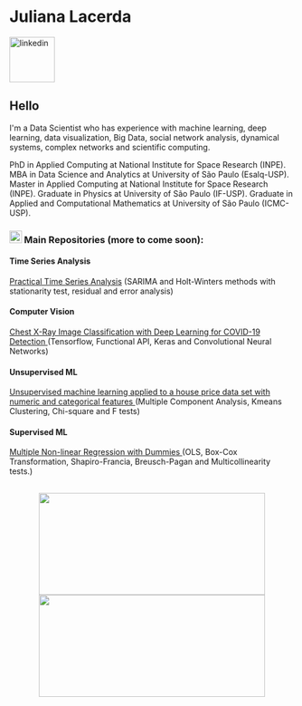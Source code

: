 
<div dsplay="inline-block">
 
 <h1 align="left">Juliana Lacerda </h1>
  <a href="https://www.linkedin.com/in/juliana-lacerda-985886216/">
    <img width="80px" src="https://i.ibb.co/RyZx12b/linkedin.png](https://user-images.githubusercontent.com/71658206/209562742-beade288-0be5-474d-a1e3-944d65851c31.png" alt="linkedin" style="vertical-align:top;">
  </a>
</div>

## Hello
I'm a Data Scientist who has experience with machine learning, deep learning, data visualization, Big Data, social network analysis, dynamical systems, complex networks and scientific computing.

PhD in Applied Computing at National Institute for Space Research (INPE). MBA in Data Science and Analytics at University of São Paulo (Esalq-USP). Master in Applied Computing at National Institute for Space Research (INPE). Graduate in Physics at University of São Paulo (IF-USP). Graduate in Applied and Computational Mathematics at University of São Paulo (ICMC-USP).

### <img width="22px" src="https://cdn4.iconfinder.com/data/icons/iconsimple-logotypes/512/github-512.png" title = "Repositories"/> Main Repositories (more to come soon):

#### Time Series Analysis
<a href="https://github.com/juliana-lacerda/Practical-Time-Series-Analysis---The-State-University-of-New-York"> Practical Time Series Analysis</a> (SARIMA and Holt-Winters methods with stationarity test, residual and error analysis)

#### Computer Vision
<a href="https://github.com/juliana-lacerda/binary-image-classification-with-tensorflow-COVID-19-detection"> Chest X-Ray Image Classification with Deep Learning for COVID-19 Detection </a> (Tensorflow, Functional API, Keras and Convolutional Neural Networks)

 #### Unsupervised ML
 <a href="https://github.com/juliana-lacerda/unsupervised-ml-mca-kmeans-house-price"> Unsupervised machine learning applied to a house price data set with numeric and categorical features </a> (Multiple Component Analysis, Kmeans Clustering, Chi-square and F tests)

 #### Supervised ML
 <a href="https://github.com/juliana-lacerda/supervised-ml-nonlinear-regression-with-dummies-health-insurance"> Multiple Non-linear Regression with Dummies </a> (OLS, Box-Cox Transformation, Shapiro-Francia, Breusch-Pagan and Multicollinearity tests.)


##
<p align="center">
<a href="https://github.com/juliana-lacerda">
  <img height="180em" width='400px' src="https://github-readme-stats-eight-theta.vercel.app/api?username=juliana-lacerda&show_icons=true&theme=light&include_all_commits=true&count_private=true"/>
  <img height="180em" width='400px' src="https://github-readme-stats-eight-theta.vercel.app/api/top-langs/?username=juliana-lacerda&layout=compact&langs_count=8&theme=light"/>
</a>
</p>
